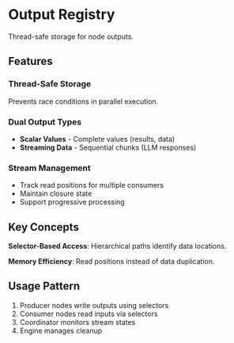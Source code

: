 # Output Registry

Thread-safe storage for node outputs.

## Features

### Thread-Safe Storage

Prevents race conditions in parallel execution.

### Dual Output Types

- **Scalar Values** - Complete values (results, data)
- **Streaming Data** - Sequential chunks (LLM responses)

### Stream Management

- Track read positions for multiple consumers
- Maintain closure state
- Support progressive processing

## Key Concepts

**Selector-Based Access**: Hierarchical paths identify data locations.

**Memory Efficiency**: Read positions instead of data duplication.

## Usage Pattern

1. Producer nodes write outputs using selectors
2. Consumer nodes read inputs via selectors
3. Coordinator monitors stream states
4. Engine manages cleanup

